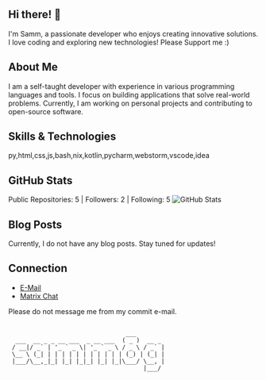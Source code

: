 ## Hi there! 👋

I'm Samm, a passionate developer who enjoys creating innovative solutions. I love coding and exploring new technologies! Please Support me :)

## About Me

I am a self-taught developer with experience in various programming languages and tools. I focus on building applications that solve real-world problems. Currently, I am working on personal projects and contributing to open-source software.

## Skills & Technologies

py,html,css,js,bash,nix,kotlin,pycharm,webstorm,vscode,idea

## GitHub Stats

Public Repositories: 5 | Followers: 2 | Following: 5
![GitHub Stats](https://github-readme-stats.vercel.app/api?username=Samm8g&show_icons=true&theme=radical)

## Blog Posts

Currently, I do not have any blog posts. Stay tuned for updates!

## Connection

- [E-Mail](mailto:samm8g@protonmail.com)
- [Matrix Chat](https://matrix.to/#/@samm8g:matrix.org)

Please do not message me from my commit e-mail.

## 

```
                                 ___        
  ___  __ _ _ __ ___  _ __ ___  ( _ )  __ _ 
 / __|/ _` | '_ ` _ \| '_ ` _ \ / _ \ / _` |
 \__ \ (_| | | | | | | | | | | | (_) | (_| |
 |___/\__,_|_| |_| |_|_| |_| |_|\___/ \__, |
                                      |___/ 
```
